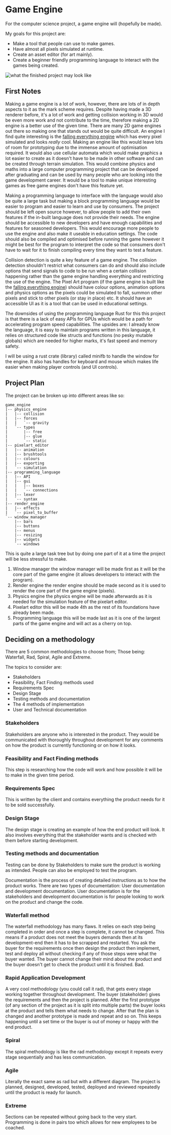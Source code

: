 # Game Engine

For the computer science project, a game engine will (hopefully be made).

My goals for this project are:

  + Make a tool that people can use to make games.
  + Have almost all pixels simulated at runtime.
  + Create an asset editor (for art mainly).
  + Create a beginner friendly programming language to interact with the games being created.

![what the finished project may look like](../Project/Images/goal.asepripte.png)

## First Notes

Making a game engine is a lot of work, however, there are lots of in depth aspects to it as the mark scheme requires. Despite having made a 3D renderer before, it's a lot of work and getting collision working in 3D would be even more work and not contribute to the time, therefore making a 2D engine is a better use of the given time. There are many 2D game engines out there so making one that stands out would be quite difficult. An engine I find quite interesting is the [falling everything engine](https://nollagames.com/fallingeverything/) which has every pixel simulated and looks *really* cool. Making an engine like this would leave lots of room for prototyping due to the immense amount of optimisation required. It would also use cellular automata which would make graphics a lot easier to create as it doesn't have to be made in other software and can be created through terrain simulation. This would combine physics and maths into a large computer programming project that can be developed after graduating and can be used by many people who are looking into the game development career. It would be a tool to make unique interesting games as free game engines don't have this feature yet.

  Making a programming language to interface with the language would also be quite a large task but making a block programming language would be easier to program and easier to learn and use by consumers. The project should be left open source however, to allow people to add their own features if the in-built language does not provide their needs. The engine should be accessible to new developers and have enough capabilities and features for seasoned developers. This would encourage more people to use the engine and also make it useable in education settings. The code should also be compiled and optimised before running the game however it might be best for the program to interpret the code so that consumers don't have to wait for it to finish compiling every time they want to test a feature.

  Collision detection is quite a key feature of a game engine. The collision detection shouldn't restrict what consumers can do and should also include options that send signals to code to be run when a certain collision happening rather than the game engine handling everything and restricting the use of the engine.
  The Pixel Art program (if the game engine is built like the [falling everything engine](https://nollagames.com/fallingeverything/)) should have colour options, animation options and physics options as the pixels could be simulated to fall, summon other pixels and stick to other pixels (or stay in place) etc. It should have an accessible UI as it is a tool that can be used in educational settings.
  
  The downsides of using the programming language Rust for this this project is that there is a lack of easy APIs for GPUs which would be a path for accelerating program speed capabilities. The upsides are: I already know the language, it is easy to maintain programs written in this language, it relies on structured code like structs and functions (no pesky mutable globals) which are needed for higher marks, it's fast speed and memory safety.

  I will be using a rust crate (library) called minifb to handle the window for the engine. It also has handles for keyboard and mouse which makes life easier when making player controls (and UI controls).

## Project Plan

The project can be broken up into different areas like so:

```
game_engine
|-- physics_engine
|   |-- collision
|   |-- forces
|   |   `-- gravity
|   `-- types
|       |-- free
|       |-- glue
|       `-- static
|-- pixelart_editor
|   |-- animation
|   |-- brushtools
|   |-- colours
|   |-- exporting
|   `-- simulation
|-- programming_language
|   |-- API
|   |-- gui
|   |   |-- boxes
|   |   `-- connections
|   |-- lexer
|   `-- syntax
|-- render_engine
|   |-- effects
|   `-- pixel_to_buffer
`-- window_manager
    |-- bars
    |-- buttons
    |-- menus
    |-- resizing
    |-- widgets
    `-- windows
```

This is quite a large task tree but by doing one part of it at a time the project will be less stressful to make.

1. Window manager
  the window manager will be made first as it will be the core part of the game engine (it allows developers to interact with the program).
2. Render engine
  the render engine should be made second as it is used to render the core part of the game engine (pixels).
3. Physics engine
  the physics engine will be made afterwards as it is needed for the simulation feature of the pixelart editor.
4. Pixelart editor
  this will be made 4th as the rest of its foundations have already been made.
5. Programming language
  this will be made last as it is one of the largest parts of the game engine and will act as a cherry on top.






## Deciding on a methodology

There are 5 common methodologies to choose from; Those being: Waterfall, Rad, Spiral, Agile and Extreme.

The topics to consider are:
  + Stakeholders
  + Feasibility, Fact Finding methods used
  + Requirements Spec
  + Design Stage
  + Testing methods and documentation
  + The 4 methods of implementation
  + User and Technical documentation

### Stakeholders

Stakeholders are anyone who is interested in the product. They would be communicated with thoroughly throughout development for any comments on how the product is currently functioning or on how it looks.

### Feasibility and Fact Finding methods

This step is researching how the code will work and how possible it will be to make in the given time period.

### Requirements Spec

This is written by the client and contains everything the product needs for it to be sold successfully.

### Design Stage

The design stage is creating an example of how the end product will look. It also involves everything that the stakeholder wants and is checked with them before starting development.

### Testing methods and documentation

Testing can be done by Stakeholders to make sure the product is working as intended. People can also be employed to test the program.

Documentation is the process of creating detailed instructions as to how the product works. There are two types of documentation: User documentation and development documentation. User documentation is for the stakeholders and development documentation is for people looking to work on the product and change the code.

### Waterfall method

The waterfall methodology has many flaws. It relies on each step being completed in order and once a step is complete, it cannot be changed. This means if a product does not meet the buyers demands then at its development-end then it has to be scrapped and restarted. You ask the buyer for the requirements once then design the product then implement, test  and deploy all without checking if any of those steps were what the buyer wanted. The buyer cannot change their mind about the product and the buyer doesn't get to check the product until it is finished. Bad.

### Rapid Application Development

A very cool methodology (you could call it rad), that gets every stage working together throughout development. The buyer (stakeholder) gives the requirements and then the project is planned. After the first prototype (of any section of the project as it is split into multiple parts) the buyer looks at the product and tells them what needs to change. After that the plan is changed and another prototype is made and repeat and so on. This keeps happening until a set time or the buyer is out of money or happy with the end product.

### Spiral

The spiral methodology is like the rad methodology except it repeats every stage sequentially and has less communication.

### Agile

Literally the exact same as rad but with a different diagram. The project is planned, designed, developed, tested, deployed and reviewed repeatedly until the product is ready for launch.

### Extreme

Sections can be repeated without going back to the very start. Programming is done in pairs too which allows for new employees to be coached.











